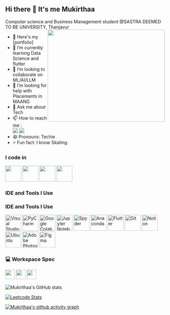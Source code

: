 ## Hi there 👋 It's me Mukirthaa

Computer science and Business Management student @SASTRA DEEMED TO BE UNIVERSITY, Thanjavur
<img align="right" width="370" height="290" src="https://www.google.com/url?sa=i&url=https%3A%2F%2Fgiphy.com%2Fexplore%2Fcomputer-engineer&psig=AOvVaw13qhD7MubVS1axCE8EthRv&ust=1735360127263000&source=images&cd=vfe&opi=89978449&ved=0CBQQjRxqFwoTCKCnvLGOx4oDFQAAAAAdAAAAABAJ">
- 🔭 Here's my [portfolio]                                                 
- 🌱 I’m currently learning Data Science and flutter
- 👯 I’m looking to collaborate on ML/AI/LLM
- 🤔 I’m looking for help with Placements in MAANG
- 💬 Ask me about Tech
- 📫 How to reach me :
<br /> [<img src="https://img.shields.io/badge/dev.to-mukirthaa-0A0A0A?style=for-the-badge&logo=dev.to&logoColor=white
" />](https://x.com/mukirthaamk) [<img src="https://img.shields.io/badge/LinkedIn-0077B5?style=for-the-badge&logo=linkedin&logoColor=white" />](https://www.linkedin.com/in/mukirthaa/)
- 😄 Pronouns: Techie
- ⚡ Fun fact: I know Skating.

### I code in
<img height="50" width="50" src="https://img.icons8.com/color/48/000000/python.png" /> <img height="50" width="50" src="https://img.icons8.com/color/48/000000/c-programming.png" /> <img height="50" width="50" src="https://img.icons8.com/color/48/000000/c-plus-plus-logo.png" /> 
<img height="50" width="50" src="https://img.icons8.com/color/48/000000/mysql-logo.png"/>

### IDE and Tools I Use

### IDE and Tools I Use

<img height="50" width="50" src="https://img.icons8.com/color/48/000000/visual-studio-code-2019.png" alt="Visual Studio Code"/>  
<img height="50" width="50" src="https://img.icons8.com/color/48/000000/pycharm.png" alt="PyCharm"/>  
<img height="50" width="50" src="https://img.icons8.com/color/48/000000/google-colab.png" alt="Google Colab"/>  
<img height="50" width="50" src="https://img.icons8.com/ios-filled/50/000000/jupyter.png" alt="Jupyter Notebook"/>  
<img height="50" width="50" src="https://img.icons8.com/color/48/000000/spyder-ide.png" alt="Spyder"/>  
<img height="50" width="50" src="https://img.icons8.com/dusk/64/000000/anaconda.png" alt="Anaconda"/>  
<img height="50" width="50" src="https://img.icons8.com/color/48/000000/flutter.png" alt="Flutter"/>  
<img height="50" width="50" src="https://img.icons8.com/color/50/000000/git.png" alt="Git"/>  
<img height="50" width="50" src="https://img.icons8.com/color/480/null/notion--v1.png" alt="Notion"/>  
<img height="50" width="50" src="https://img.icons8.com/color/48/000000/ubuntu--v1.png" alt="Ubuntu"/>  
<img height="50" width="50" src="https://img.icons8.com/doodle/48/000000/adobe-photoshop.png" alt="Adobe Photoshop"/>  
<img height="50" width="50" src="https://img.icons8.com/color/48/000000/figma--v1.png" alt="Figma"/>  




### 💻 Workspace Spec
<img height="30" src="https://img.shields.io/badge/Macbook-Pro_M1-ED1C24?style=for-the-badge&logo=apple&logoColor=white"/> <img height="30" src="https://img.shields.io/badge/NVIDIA-GTX1650-76B900?style=for-the-badge&logo=nvidia&logoColor=white"/>  <img height="30" src="https://img.shields.io/badge/AMD-Ryzen_5_4600H-ED1C24?style=for-the-badge&logo=amd&logoColor=white"/> 

![Mukirthaa's GitHub stats](https://github-readme-stats.vercel.app/api?username=Mukirthaa&theme=dark&show_icons=true&&hide=issues,contribs)

[![Leetcode Stats](https://leetcard.jacoblin.cool/Mukirthaa?ext=contest&theme=dark)](https://leetcode.com/Mukirthaa)

[![Mukirthaa's github activity graph](https://github-readme-activity-graph.vercel.app/graph?username=Mukirthaa-r&bg_color=000000&color=ffffff&line=51f565&point=ffffff&area=true&hide_border=true)](https://github.com/ashutosh00710/github-readme-activity-graph)
